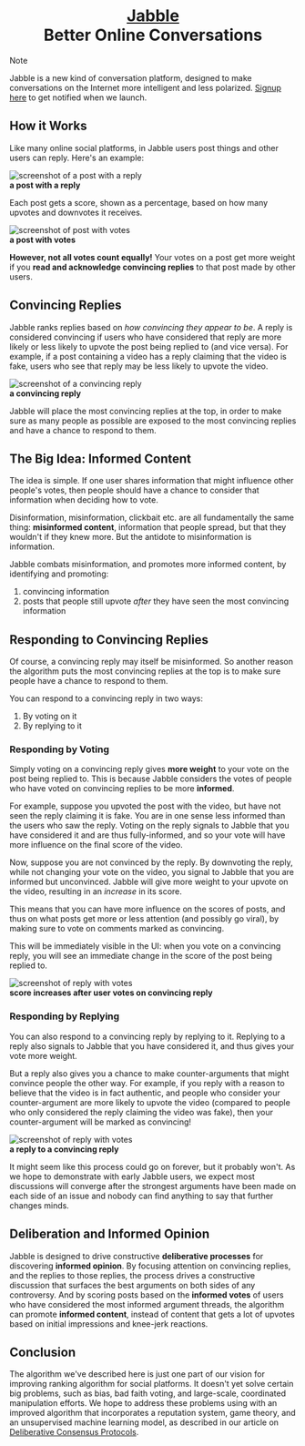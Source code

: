 <h1 align="center" style="border-bottom: none">
    <div>
        <a href="https://sn.fly.dev/">
            Jabble
        </a>
    </div>
    Better Online Conversations
</h1>

> [!NOTE]
> Jabble is a new kind of conversation platform, designed to make conversations on the Internet more intelligent and less polarized. [Signup here](https://social-protocols.org/social-network/) to get notified when we launch.

## How it Works

Like many online social platforms, in Jabble users post things and other users can reply. Here's an example:

![screenshot of a post with a reply](public/img/post-with-reply.png)
<br/>**a post with a reply**

Each post gets a score, shown as a percentage, based on how many upvotes and downvotes it receives.

![screenshot of post with votes](public/img/post-with-vote.png)
<br/>**a post with votes**


**However, not all votes count equally!** Your votes on a post get more weight if you **read and acknowledge convincing replies** to that post made by other users.


## Convincing Replies

Jabble ranks replies based on *how convincing they appear to be*. A reply is considered convincing if users who have considered that reply are more likely or less likely to upvote the post being replied to (and vice versa). For example, if a post containing a video has a reply claiming that the video is fake, users who see that reply may be less likely to upvote the video.

![screenshot of a convincing reply](public/img/convincing-reply.png)
<br/>**a convincing reply**

Jabble will place the most convincing replies at the top, in order to make sure as many people as possible are exposed to the most convincing replies and have a chance to respond to them.

## The Big Idea: Informed Content

The idea is simple. If one user shares information that might influence other people's votes, then people should have a chance to consider that information when deciding how to vote.

Disinformation, misinformation, clickbait etc. are all fundamentally the same thing: **misinformed content**, information that people spread, but that they wouldn't if they knew more. But the antidote to misinformation is information. 

Jabble combats misinformation, and promotes more informed content, by identifying and promoting:

1. convincing information
2. posts that people still upvote *after* they have seen the most convincing information

## Responding to Convincing Replies

Of course, a convincing reply may itself be misinformed. So another reason the algorithm puts the most convincing replies at the top is to make sure people have a chance to respond to them.

You can respond to a convincing reply in two ways:

1. By voting on it
2. By replying to it

### Responding by Voting

Simply voting on a convincing reply gives **more weight** to your vote on the post being replied to. This is because Jabble considers the votes of people who have voted on convincing replies to be more **informed**.

For example, suppose you upvoted the post with the video, but have not seen the reply claiming it is fake. You are in one sense less informed than the users who saw the reply. Voting on the reply signals to Jabble that you have considered it and are thus fully-informed, and so your vote will have more influence on the final score of the video.

Now, suppose you are not convinced by the reply. By downvoting the reply, while not changing your vote on the video, you signal to Jabble that you are informed but unconvinced. Jabble will give more weight to your upvote on the video, resulting in an *increase* in its score.

This means that you can have more influence on the scores of posts, and thus on what posts get more or less attention (and possibly go viral), by making sure to vote on comments marked as convincing.

This will be immediately visible in the UI: when you vote on a convincing reply, you will see an immediate change in the score of the post being replied to.

![screenshot of reply with votes](public/img/vote-on-convincing-reply.png)
<br/>**score increases after user votes on convincing reply**

### Responding by Replying

You can also respond to a convincing reply by replying to it. Replying to a reply also signals to Jabble that you have considered it, and thus gives your vote more weight. 

But a reply also gives you a chance to make counter-arguments that might convince people the other way. For example, if you reply with a reason to believe that the video is in fact authentic, and people who consider your counter-argument are more likely to upvote the video (compared to people who only considered the reply claiming the video was fake), then your counter-argument will be marked as convincing!

![screenshot of reply with votes](public/img/reply-to-reply.png)
<br/>**a reply to a convincing reply**

It might seem like this process could go on forever, but it probably won't. As we hope to demonstrate with early Jabble users, we expect most discussions will converge after the strongest arguments have been made on each side of an issue and nobody can find anything to say that further changes minds. 

## Deliberation and Informed Opinion

Jabble is designed to drive constructive **deliberative processes** for discovering **informed opinion**. By focusing attention on convincing replies, and the replies to those replies, the process drives a constructive discussion that surfaces the best arguments on both sides of any controversy. And by scoring posts based on the **informed votes** of users who have considered the most informed argument threads, the algorithm can promote **informed content**, instead of content that gets a lot of upvotes based on initial impressions and knee-jerk reactions.

## Conclusion

The algorithm we've described here is just one part of our vision for improving ranking algorithm for social platforms. It doesn't yet solve certain big problems, such as bias, bad faith voting, and large-scale, coordinated manipulation efforts. We hope to address these problems using with an improved algorithm that incorporates a reputation system, game theory, and an unsupervised machine learning model, as described in our article on [Deliberative Consensus Protocols](https://social-protocols.org/deliberative-consensus-protocols/).







<!--




## A Change to Respond

Representativeness






# 1. Information and Fairness






When certain conditions are met, a reply to a post will be designated a **critical reply**. The critical reply will be indicated by a green dot.

![screenshot of a critical reply](public/img/critical-reply.png)
<br/>*a critical reply*

If you have have voted on a post, but have not yet seen the critical reply, you will be notified. 

Once you have voted on the critical reply, your vote on the post will get more weight.

![screenshot of a critical reply after vote](public/img/critical-reply-after-vote.png)
<br/>*a critical reply after vote*

And of course, if the critical reply changes your mind about the post, you can change your vote on the post. 


## The Big Idea

The idea is simple. If one user shares information that might influence other people's votes, then people should have a chance to consider that information **before** they decide how to vote.

Clickbait, disinformation, misinformation, etc. are all fundamentally the same thing: **misinformed content**. Misinformed content is stuff people wouldn't click on, upvote or share if they knew more.

The antidote to misinformed content is information. Jabble tries to promote more informed content based on the simple idea of looking at how people vote if they have more information.

## Identifying the Critical Reply

Jabble identifies a reply as critical if it appears to be **convincing**: if it makes people more or less like to vote on the post. 

Suppose that, in our example with the inauthentic earthquake video, initially 95 out of 100 users upvote the video. But suppose there were 20 users voted on the reply claiming the video was not what it claimed to be, and only 1 of of those upvoted the video. Since the reply appears to be very convincing, it is designated a critical reply. 


### The Critical Thread

But the conversation is not finished! Jabble informs users who upvoted the video and gives them a chance to change their vote or to respond. Maybe the video isn't fake after all! If anyone makes a convincing reply to the reply, then that reply will be designated as the critical comment, and the process will continue.

The thread of the most convincing replies, the most convincing reply to that reply, etc. is called the critical thread.

![screenshot of a critical thread](public/img/critical-thread.png)
<br/>*a critical thread*


It might seem like this process could go on forever, but it probably won't. As we hope to demonstrate with early Jabble users, we expect most discussions will converge after the strongest arguments have been made on each side of an issue and nobody can find anything to say that further changes minds. 

## Informed Votes

The votes of users who have voted on the critical thread are called the **informed votes**. The score on the post is just the probability that an informed vote is an upvote. We call this probability the **informed upvote probability**. 

In our example with the earthquake video, informed users are much less likely to upvote the video, and since informed votes have more weight, as users start to vote on the critical reply the estimated informed upvoted probability falls quickly towards 5%. 

![a chart of the informed vs. uniformed upvote probability in a simulated scenario](public/img/informed-probability-chart.png)
<br/>*the informed vs. uniformed upvote probability in a simulated scenario*


# 2. Reputation and Reasonableness

This process works great if everyone is acting in good faith. But on the Internet, sometimes they're not. So how do we force people to be **reasonable**?

Well, it turns out you kind of can force people to be reasonable using game theory. 

Every user gets a reputation, starting with 0. Until a user gains reputation, their vote has no weight.

Users gain reputation according to an ingenious scoring mechanism from MIT called the Bayesian Truth Serum. The formula is designed so that a user's expected score is maximized if they vote **honestly** -- *as long as everyone else votes honestly*. This is brilliant because, if people *expect* each other to vote honestly, then an equilibrium is established where users will *continue* to vote and expect others to vote honestly. This continues until users can get together and coordinate on voting dishonestly, which is unlikely to be a problem as we [write about here]. This kind of equilibrium at honesty is similar to the magic that powers blockchains, as we [write about here].

Now, Jabble only considers **informed votes** when calculating the BTS scores. This means that people earn reputation by voting honesty **given the comments in the critical thread**. Users most honestly consider the information in the critical thread, and decide whether they think that other people in this forum would honestly upvote it or downvote it given this information.

If the evidence proving the video is fake is strong enough, then not only will most everybody believe that the video is fake -- they will also expect that all the other voters who saw the evidence to believe the video is fake. So as long as there is an equilibrium at honesty, everyone will downvote the video.

So if there is an equilibrium at people voting honestly **given** the information and arguments provided, we can say there is an equilibrium at **being reasonable**.

# 3. Karma and Community

In Jabble, you contribute to a conversation not so much by what you say, but *what you vote for*. Posts themselves are anonymous, and the karma earned by a post is divided among all the people who upvoted the post, with earlier upvoters receiving a larger share of karma than later upvoters. The author of the post themselves, being the first upvoter, receives the largest share.

But don't try to harvest karma just by upvoting everything. You also have a *reputation* score within each community. Before your votes have any weight, you need to build reputation by upvoting content that ultimately earns a high score from existing members of the community (or downvoting low-scoring content). And if you upvote too many things that receive a low score (or vice versa), you will lose reputation in that community. 

On the other hand, you may gain reputation with the same content in a different community! So when upvoting or downvoting, consider the community. By upvoting, you are *recommending* content to that community, and staking your reputation on the belief not only that it will be popular in that community, but that it will *stand up to scrutiny*: that it is not fake, or misleading, and thus will still have a high score among users who saw the the critical comment thread.

----

If you are not sure, you can also just upvote content you like, without specifying a community, and Jabble will find the community for you! This is great for people with a variety of interests. You can upvote content related to your profession, as well as cute pet pics, without worrying about wasting the time and attention of people who aren't interested in one or the other.

## Reputation vs Karma

Reputation has a cap, but you can earn unlimited Karma. Reputation is an estimation of the score a post will receive within a community **given** you upvote it. Karma is your total contribution to the community. 

You can maintain a high reputation without accumulating much Karma by upvoting high-quality content, but infrequently. Or you can have a fairly low reputation and still accumulate a lot of Karma by upvoting a lot of mediocre content. But you earn Karma faster if you have a higher reputation.

# 3. Bias and Bridging

A final piece of Jabble's scoring formula is **bridging**.

TODO: describe bridging and summarize.


# 4. Prediction and Precision

A final piece of the Jabble process is the prediction market. At any time, you can make a prediction about what the final score of a post will be. Accurate predictions further boost your reputation. Predictions are a part of the Bayesian Truth Serum scoring mechanism.


TODO: describe prediction market






## Fairness

This is essential to producing a **fair** outcome. In a jury trail, is it not fair if information that would have changed the jurors' verdict is withheld from them. Similarly it is not fair if a video gets more upvotes than it would have if users knew it was not authentic.

Sure, a viral video on social media is not a jury trail. It doesn't really matter if it gets more votes than it deserves, does it?

But actually, **what kind of content gets attention in social media matters a great deal**. When misinformed or divisive content is rewarded with attention, people post and share more misinformed and divisive content. The only way to fix conversations on the internet is to make it so that the right kind of content gets more attention.

In a platform where the number of votes determines how much attention something receives, it matters a great deal if an in authentic video gets more votes than it would have if users knew it was inauthentic. People don't *want* their time and attention wasted with fake videos. And yet the fake video is rewarded with attention because people voted on it, not knowing it was fake. This isn't the way it should work.

Social media can be thought of as a protocol for collaboratively determining what content receives attention. Upvotes and downvotes are how the community expresses their intention. And so it's critical that the outcome of the vote be informed and fair.

-->

